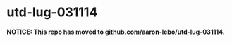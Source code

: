 utd-lug-031114
==============

**NOTICE: This repo has moved to [github.com/aaron-lebo/utd-lug-031114](https://github.com/aaron-lebo/utd-lug-031114).**
